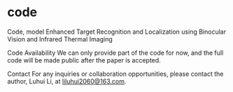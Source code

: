 # code
Code, model Enhanced Target Recognition and Localization using Binocular Vision and Infrared Thermal Imaging

Code Availability
We can only provide part of the code for now, and the full code will be made public after the paper is accepted.

Contact
For any inquiries or collaboration opportunities, please contact the author, Luhui Li, at liluhui2060@163.com.
